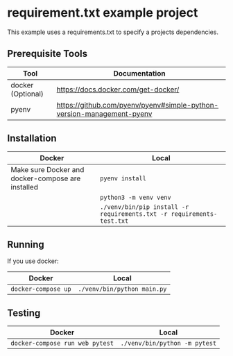 # requirement.txt example project

This example uses a requirements.txt to specify a projects dependencies.

## Prerequisite Tools

| Tool              | Documentation                                                         |
| ----------------- | --------------------------------------------------------------------- |
| docker (Optional) | https://docs.docker.com/get-docker/                                   |
| pyenv             | https://github.com/pyenv/pyenv#simple-python-version-management-pyenv |

## Installation

| Docker                                            | Local                                                                 |
| ------------------------------------------------- | --------------------------------------------------------------------- |
| Make sure Docker and docker-compose are installed | `pyenv install`                                                       |
|                                                   | `python3 -m venv venv`                                                |
|                                                   | `./venv/bin/pip install -r requirements.txt -r requirements-test.txt` |

## Running

If you use docker:

| Docker              | Local                       |
| ------------------- | --------------------------- |
| `docker-compose up` | `./venv/bin/python main.py` |

## Testing

| Docker                          | Local                         |
| ------------------------------- | ----------------------------- |
| `docker-compose run web pytest` | `./venv/bin/python -m pytest` |

